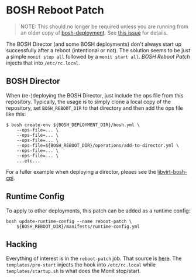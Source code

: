 # BOSH Reboot Patch

> NOTE: This should no longer be required unless you are running from an older copy of [bosh-deployment](https://github.com/cloudfoundry/bosh-deployment). See [this issue](https://github.com/cloudfoundry/bosh/issues/2131) for details.

The BOSH Director (and some BOSH deployments) don't always start up successfully after a reboot (intentional or not). The solution seems to be just a simple `monit stop all` followed by a `monit start all`. _BOSH Reboot Patch_ injects that into `/etc/rc.local`.

## BOSH Director

When (re-)deploying the BOSH Director, just include the ops file from this repository. Typically, the usage is to simply clone a local copy of the repository, set `BOSH_REBOOT_DIR` to that directory and then add the ops file like this:
```
$ bosh create-env ${BOSH_DEPLOYMENT_DIR}/bosh.yml \
    --ops-file=... \
    --ops-file=... \
    --ops-file=... \
    --ops-file=${BOSH_REBOOT_DIR}/operations/add-to-director.yml \
    --ops-file=... \
    --ops-file=... \
    ...etc...
```

For a fuller example when deploying a director, pleaes see the [libvirt-bosh-cpi](https://github.com/a2geek/libvirt-bosh-cpi).

## Runtime Config

To apply to other deployments, this patch can be added as a runtime config:
```
bosh update-runtime-config --name reboot-patch \
    ${BOSH_REBOOT_DIR}/manifests/runtime-config.yml
```

## Hacking

Everything of interest is in the `reboot-patch` job. That source is [here](https://github.com/a2geek/bosh-reboot-patch/tree/master/jobs/reboot-patch).  The `templates/pre-start` injects the hook into `/etc/rc.local` while `templates/startup.sh` is what does the Monit stop/start.
